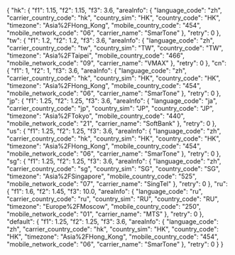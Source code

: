 {
    "hk": {
        "f1": 1.15, 
        "f2": 1.15, 
        "f3": 3.6, 
        "areaInfo": {
            "language_code": "zh", 
            "carrier_country_code": "hk", 
            "country_sim": "HK", 
            "country_code": "HK", 
            "timezone": "Asia%2FHong_Kong", 
            "mobile_country_code": "454", 
            "mobile_network_code": "06", 
            "carrier_name": "SmarTone"
        }, 
        "retry": 0
    }, 
    "tw": {
        "f1": 1.2, 
        "f2": 1.2, 
        "f3": 3.6, 
        "areaInfo": {
            "language_code": "zh", 
            "carrier_country_code": "tw", 
            "country_sim": "TW", 
            "country_code": "TW", 
            "timezone": "Asia%2FTaipei", 
            "mobile_country_code": "466", 
            "mobile_network_code": "09", 
            "carrier_name": "VMAX"
        }, 
        "retry": 0
    }, 
    "cn": {
        "f1": 1, 
        "f2": 1, 
        "f3": 3.6, 
        "areaInfo": {
            "language_code": "zh", 
            "carrier_country_code": "hk", 
            "country_sim": "HK", 
            "country_code": "HK", 
            "timezone": "Asia%2FHong_Kong", 
            "mobile_country_code": "454", 
            "mobile_network_code": "06", 
            "carrier_name": "SmarTone"
        }, 
        "retry": 0
    }, 
    "jp": {
        "f1": 1.25, 
        "f2": 1.25, 
        "f3": 3.6, 
        "areaInfo": {
            "language_code": "ja", 
            "carrier_country_code": "jp", 
            "country_sim": "JP", 
            "country_code": "JP", 
            "timezone": "Asia%2FTokyo", 
            "mobile_country_code": "440", 
            "mobile_network_code": "21", 
            "carrier_name": "SoftBank"
        }, 
        "retry": 0
    }, 
    "us": {
        "f1": 1.25, 
        "f2": 1.25, 
        "f3": 3.6, 
        "areaInfo": {
            "language_code": "zh", 
            "carrier_country_code": "hk", 
            "country_sim": "HK", 
            "country_code": "HK", 
            "timezone": "Asia%2FHong_Kong", 
            "mobile_country_code": "454", 
            "mobile_network_code": "06", 
            "carrier_name": "SmarTone"
        }, 
        "retry": 0
    }, 
    "sg": {
        "f1": 1.25, 
        "f2": 1.25, 
        "f3": 3.6, 
        "areaInfo": {
            "language_code": "zh", 
            "carrier_country_code": "sg", 
            "country_sim": "SG", 
            "country_code": "SG", 
            "timezone": "Asia%2FSingapore", 
            "mobile_country_code": "525", 
            "mobile_network_code": "07", 
            "carrier_name": "SingTel"
        }, 
        "retry": 0
    }, 
    "ru": {
        "f1": 1.6, 
        "f2": 1.45, 
        "f3": 10.0, 
        "areaInfo": {
            "language_code": "ru", 
            "carrier_country_code": "ru", 
            "country_sim": "RU", 
            "country_code": "RU", 
            "timezone": "Europe%2FMoscow", 
            "mobile_country_code": "250", 
            "mobile_network_code": "01", 
            "carrier_name": "MTS"
        }, 
        "retry": 0
    }, 
    "default": {
        "f1": 1.25, 
        "f2": 1.25, 
        "f3": 3.6, 
        "areaInfo": {
            "language_code": "zh", 
            "carrier_country_code": "hk", 
            "country_sim": "HK", 
            "country_code": "HK", 
            "timezone": "Asia%2FHong_Kong", 
            "mobile_country_code": "454", 
            "mobile_network_code": "06", 
            "carrier_name": "SmarTone"
        }, 
        "retry": 0
    }
}
